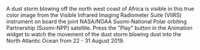 A dust storm blowing off the north west coast of Africa is visible in this true color image from the Visible Infrared Imaging Radiometer Suite (VIIRS) instrument on board the joint NASA/NOAA Suomi-National Polar orbiting Partnership (Suomi-NPP) satellite. Press the "Play" button in the Animation widget to watch the movement of the dust storm blowing dust into the North Atlantic Ocean from 22 - 31 August 2019.
